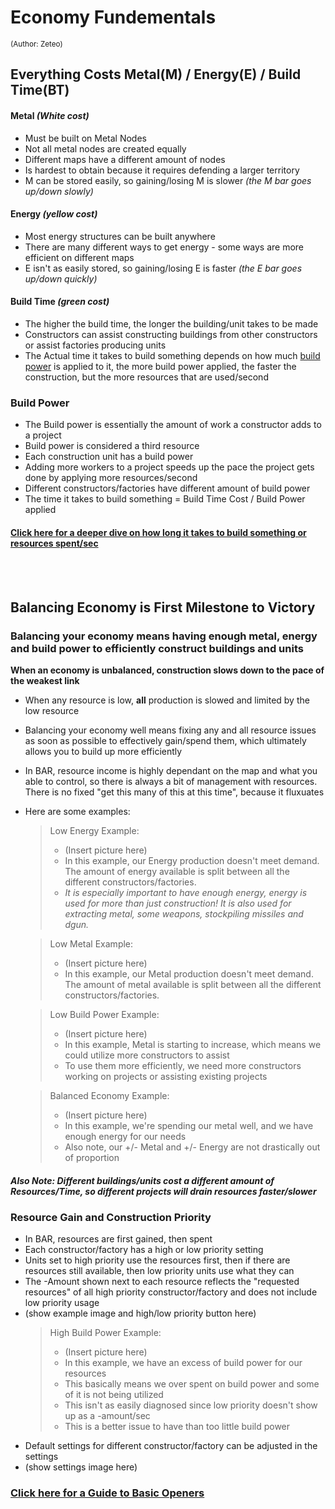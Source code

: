 [BP]: https://github.com/Zete0/Guides/blob/main/Starter/Basic%20Economy.md#build-power

# Economy Fundementals 
<sub></sup>(Author: Zeteo)</sup></sub>

## Everything Costs Metal(M) / Energy(E) / Build Time(BT)

#### Metal *(White cost)*
- Must be built on Metal Nodes
- Not all metal nodes are created equally
- Different maps have a different amount of nodes
- Is hardest to obtain because it requires defending a larger territory
- M can be stored easily, so gaining/losing M is slower *(the M bar goes up/down slowly)*
#### Energy *(yellow cost)*
- Most energy structures can be built anywhere
- There are many different ways to get energy - some ways are more efficient on different maps
- E isn't as easily stored, so gaining/losing E is faster *(the E bar goes up/down quickly)*
#### Build Time *(green cost)*
- The higher the build time, the longer the building/unit takes to be made
- Constructors can assist constructing buildings from other constructors or assist factories producing units
- The Actual time it takes to build something depends on how much [build power][bp] is applied to it, the more build power applied, the faster the construction, but the more resources that are used/second

### Build Power
- The Build power is essentially the amount of work a constructor adds to a project
- Build power is considered a third resource
- Each construction unit has a build power
- Adding more workers to a project speeds up the pace the project gets done by applying more resources/second
- Different constructors/factories have different amount of build power
- The time it takes to build something = Build Time Cost / Build Power applied


#### [Click here for a deeper dive on how long it takes to build something or resources spent/sec](https://github.com/Zete0/Guides/blob/main/Basics/Basic%20Economy/Calculating%20Resources%20Spent.md)

<br></br>
## Balancing Economy is First Milestone to Victory

### Balancing your economy means having enough metal, energy and build power to efficiently construct buildings and units

**When an economy is unbalanced, construction slows down to the pace of the weakest link**

- When any resource is low, __all__ production is slowed and limited by the low resource
- Balancing your economy well means fixing any and all resource issues as soon as possible to effectively gain/spend them, which ultimately allows you to build up more efficiently
- In BAR, resource income is highly dependant on the map and what you able to control, so there is always a bit of management with resources. There is no fixed "get this many of this at this time", because it fluxuates

- Here are some examples:

    > Low Energy Example:
    > - (Insert picture here)
    > - In this example, our Energy production doesn't meet demand. The amount of energy available is split between all the different constructors/factories.
    > - *It is especially important to have enough energy, energy is used for more than just construction! It is also used for extracting metal, some weapons, stockpiling missiles and dgun.*

    > Low Metal Example:
    > - (Insert picture here)
    > - In this example, our Metal production doesn't meet demand. The amount of metal available is split between all the different constructors/factories.

  	> Low Build Power Example:
    > - (Insert picture here)
    > - In this example, Metal is starting to increase, which means we could utilize more constructors to assist
    > - To use them more efficiently, we need more constructors working on projects or assisting existing projects

    > Balanced Economy Example:
    > - (Insert picture here)
    > - In this example, we're spending our metal well, and we have enough energy for our needs
    > - Also note, our +/- Metal and +/- Energy are not drastically out of proportion

##### ***Also Note:** Different buildings/units cost a different amount of Resources/Time, so different projects will drain resources faster/slower* 

### Resource Gain and Construction Priority

- In BAR, resources are first gained, then spent
- Each constructor/factory has a high or low priority setting
- Units set to high priority use the resources first, then if there are resources still available, then low priority units use what they can
- The -Amount shown next to each resource reflects the "requested resources" of all high priority constructor/factory and does not include low priority usage
- (show example image and high/low priority button here)
    > High Build Power Example:
    > - (Insert picture here)
    > - In this example, we have an excess of build power for our resources
    > - This basically means we over spent on build power and some of it is not being utilized
    > - This isn't as easily diagnosed since low priority doesn't show up as a -amount/sec
    > - This is a better issue to have than too little build power
- Default settings for different constructor/factory can be adjusted in the settings
- (show settings image here)





### [Click here for a Guide to Basic Openers](https://github.com/Zete0/Guides/blob/main/Basics/1%20Economy.md)





